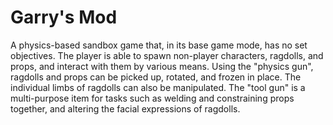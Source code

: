 # Garry's Mod

A physics-based sandbox game that, in its base game mode, has no set objectives. The player is able to spawn non-player characters, ragdolls, and props, and interact with them by various means. Using the "physics gun", ragdolls and props can be picked up, rotated, and frozen in place. The individual limbs of ragdolls can also be manipulated. The "tool gun" is a multi-purpose item for tasks such as welding and constraining props together, and altering the facial expressions of ragdolls.
